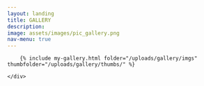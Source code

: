 ```yaml
---
layout: landing
title: GALLERY
description: 
image: assets/images/pic_gallery.png
nav-menu: true
---
```


<!-- Main -->
<div id="main">

<!-- One -->
<section id="one">
	<div class="inner">
		<!-- <header class="major">
			<h2>Sed amet aliquam</h2>
		</header> -->

		{% include my-gallery.html folder="/uploads/gallery/imgs" thumbfolder="/uploads/gallery/thumbs/" %}

	</div>
</section>
</div>
